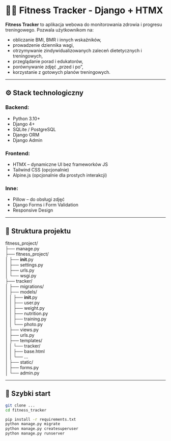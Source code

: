 # 🏋️‍♂️ Fitness Tracker - Django + HTMX

**Fitness Tracker** to aplikacja webowa do monitorowania zdrowia i progresu treningowego. Pozwala użytkownikom na:

- obliczanie BMI, BMR i innych wskaźników,
- prowadzenie dziennika wagi,
- otrzymywanie zindywidualizowanych zaleceń dietetycznych i treningowych,
- przeglądanie porad i edukatorów,
- porównywanie zdjęć „przed i po”,
- korzystanie z gotowych planów treningowych.

---

## ⚙️ Stack technologiczny

### Backend:

- Python 3.10+
- Django 4+
- SQLite / PostgreSQL
- Django ORM
- Django Admin

### Frontend:

- HTMX – dynamiczne UI bez frameworków JS
- Tailwind CSS (opcjonalnie)
- Alpine.js (opcjonalnie dla prostych interakcji)

### Inne:

- Pillow – do obsługi zdjęć
- Django Forms i Form Validation
- Responsive Design

---

## 📁 Struktura projektu

fitness_project/  
├── manage.py  
├── fitness_project/  
│ ├── **init**.py  
│ ├── settings.py  
│ ├── urls.py  
│ └── wsgi.py  
├── tracker/  
│ ├── migrations/  
│ ├── models/  
│ │ ├── **init**.py  
│ │ ├── user.py  
│ │ ├── weight.py  
│ │ ├── nutrition.py  
│ │ ├── training.py  
│ │ └── photo.py  
│ ├── views.py  
│ ├── urls.py  
│ ├── templates/  
│ │ └── tracker/  
│ │ ├── base.html  
│ │ └── ...  
│ ├── static/  
│ ├── forms.py  
│ └── admin.py

---

## 🔧 Szybki start

```bash
git clone ...
cd fitness_tracker

pip install -r requirements.txt
python manage.py migrate
python manage.py createsuperuser
python manage.py runserver
```
